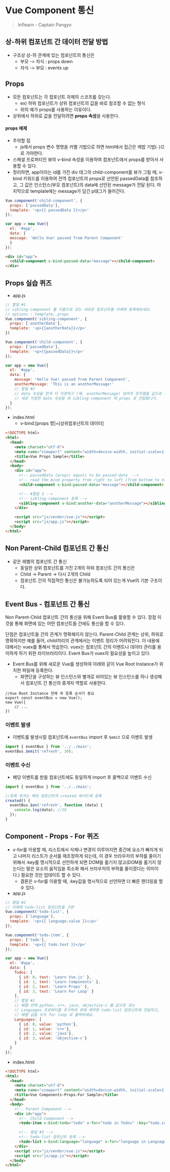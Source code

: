 # Vue Component 통신

> Inflearn - Captain Pangyo

## 상-하위 컴포넌트 간 데이터 전달 방법

* 구조상 상-하 관계에 있는 컴포넌트의 통신은
  * 부모 -> 자식 : props down
  * 자식 -> 부모 : events up

## Props

* 모든 컴포넌트는 각 컴포넌트 자체의 스코프를 갖는다.
  * ex) 하위 컴포넌트가 상위 컴포넌트의 값을 바로 참조할 수 없는 형식
  * 위의 예가 props를 사용하는 이유이다. 
* 상위에서 하위로 값을 전달하려면 **props 속성**을 사용한다.

#### props 예제

* 주의할 점
  * js에서 props 변수 명명을 카멜 기법으로 하면 html에서 접근은 케밥 기법(`-`)으로 가야한다.
* 스페셜 프로퍼티인 뷰의 v-bind 속성을 이용하여 컴포넌트에서 props를 받아서 사용할 수 있다.
* 정리하면, app이라는 id를 가진 div 태그의 child-component를 뷰가 그릴 때, v-bind 키워드를 이용하여 전역 컴포넌트의 props로 선언된 passedData를 참조하고, 그 값은 인스턴스(부모 컴포넌트)의 data에 선언된 message가 전달 된다. 마지막으로 template에는 message가 담긴 p태그가 들어간다.

```js
Vue.component('child-component', {
  props: ['passedData'],
  template: '<p>{{ passedData }}</p>'
});

var app = new Vue({
  el: '#app',
  data: {
  message: 'Hello Vue! passed from Parent Component'
  }
});
```

```html
<div id="app">
  <child-component v-bind:passed-data="message"></child-component>
</div>
```

## Props 실습 퀴즈

* app.js

```js
// 할일 #1
// sibling-component 를 이름으로 갖는 새로운 컴포넌트를 아래에 등록해보세요.
// options : template, props
Vue.component('sibling-component', {
  props: ['anotherData'],
  template: '<p>{{anotherData}}</p>'
})

Vue.component('child-component', {
  props: ['passedData'],
  template: '<p>{{passedData}}</p>'
});

var app = new Vue({
  el: '#app',
  data: {
    message: 'Hello Vue! passed from Parent Component',
    anotherMessage: 'This is an anotherMessage!'
    // 할일 #2
    // data 속성을 한개 더 지정하고 (예, anotherMessage) 임의의 문자열을 값으로 대입해보세요.
    // 새로 지정한 data 속성을 위 sibling-component 에 props 로 전달합니다.
  }
});
```

* index.html
  * v-bind:[props 명]=[상위컴포넌트의 데이터]

```html
<!DOCTYPE html>
<html>
  <head>
    <meta charset="utf-8">
    <meta name="viewport" content="width=device-width, initial-scale=1.0">
    <title>Vue Props Sample</title>
  </head>
  <body>
    <div id="app">
      <!-- passedData (props) equals to be passed-data  -->
      <!-- read the bind property from right to left (from bottom to top in app.js)-->
      <child-component v-bind:passed-data="message"></child-component>

      <!-- #할일 3 -->
      <!-- sibling-component 등록 -->
      <sibling-component v-bind:another-data="anotherMessage"></sibling-component>
    </div>

    <script src="js/vendor/vue.js"></script>
    <script src="js/app.js"></script>
  </body>
</html>
```

## Non Parent-Child 컴포넌트 간 통신

* 같은 레벨의 컴포넌트 간 통신
  * 동일한 상위 컴포넌트를 가진 2개의 하위 컴포넌트 간의 통신은
  * Child -> Parent -> 다시 2개의 Child
  * 컴포넌트 간의 직접적인 통신은 불가능하도록 되어 있는게 Vue의 기본 구조이다.

## Event Bus - 컴포넌트 간 통신

Non Parent-Child 컴포넌트 간의 통신을 위해 Event Bus를 활용할 수 있다. 장점 이것을 통해 화면에 있는 어떤 컴포넌트들 간에도 통신을 할 수 있다.

단점은 컴포넌트들 간의 관계가 명확해지지 않는다. Parent-Child 관계는 상위, 하위로 명확하지만 예를 들어, child끼리의 관계에서는 이벤트 정리가 어려워진다. 이 내용에 대해서는 vuex를 통해서 학습한다. vuex는 컴포넌트 간의 이벤트나 데이터 관리를 용이하게 하기 위한 라이브러리이다. Event Bus가 vuex의 필요성을 높이고 있다.

* Event Bus를 위해 새로운 Vue를 생성하여 아래와 같이 Vue Root Instance가 위치한 파일에 등록한다.
  * 화면단을 구성하는 뷰 인스턴스와 별개로 비어있는 뷰 인스턴스를 하나 생성해서 컴포넌트 간 통신의 중개자 역할로 사용한다.

```vue
//Vue Root Instance 전에 꼭 등록 순서가 중요
export const eventBus = new Vue();
new Vue({
	// ...
})
```

### 이벤트 발생

* 이벤트를 발생시킬 컴포넌트에 `eventBus` import 후 `$emit` 으로 이벤트 발생

```js
import { eventBus } from '../../main';
eventBus.$emit('refresh', 10);
```

### 이벤트 수신

* 해당 이벤트를 받을 컴포넌트에도 동일하게 import 후 콜백으로 이벤트 수신

```js
import { eventBus } from '../../main';

//등록 위치는 해당 컴포넌트의 created 메서드에 등록
created() {
  eventBus.$on('refresh', function (data) {
    console.log(data); //10
  });
}
```

## Component - Props - For 퀴즈

* v-for를 이용할 때, 리스트에서 삭제나 변경이 이루어지면 중간에 요소가 빠지게 되고 나머지 리스트가 순서를 재조정하게 되는데, 이 경우 브라우저의 부하를 줄이기 위해서 :key를 명시적으로 선언하게 되면 DOM을 옮기지 않고(DOM을 옮기지 않는다는 말은 요소의 움직임을 최소화 해서 브라우저의 부하를 줄이겠다는 의미이다.) 필요한 것만 업데이트 할 수 있다.
  * 결론은 v-for를 이용할 때, :key값을 명시적으로 선언하면 더 빠른 랜더링을 할 수 있다.
* app.js

```js
// 할일 #2
// 아래에 todo-list 컴포넌트를 구현
Vue.component('todo-list', {
  props: ['language'],
  template: '<p>{{ language.value }}</p>'
});

Vue.component('todo-item', {
  props: ['todo'],
  template: '<p>{{ todo.text }}</p>'
});

var app = new Vue({
  el: '#app',
  data: {
    Todos: [
      { id: 0, text: 'Learn Vue.js' },
      { id: 1, text: 'Learn Components' },
      { id: 2, text: 'Learn Props' },
      { id: 3, text: 'Learn For Loop' }
    ],
    // 할일 #1
    // 배열 안에 python, c++, java, objective-c 를 값으로 갖는
    // Languages 프로퍼티를 추가하여 위에 제작한 todo-list 컴포넌트에 전달하고,
    // 배열 값을 모두 for loop 로 출력하세요.
    Languages: [
      { id: 0, value: 'python'},
      { id: 1, value: 'c++'},
      { id: 2, value: 'java'},
      { id: 3, value: 'objective-c'}
    ]
  }
});
```

* index.html

```html
<!DOCTYPE html>
<html>
  <head>
    <meta charset="utf-8">
    <meta name="viewport" content="width=device-width, initial-scale=1.0">
    <title>Vue Components-Props-For Sample</title>
  </head>
  <body>
    <!-- Parent Component -->
    <div id="app">
      <!-- Child Component -->
      <todo-item v-bind:todo="todo" v-for="todo in Todos" :key="todo.id"></todo-item>

      <!-- 할일 #3 -->
      <!-- todo-list 컴포넌트 등록 -->
      <todo-list v-bind:language="language" v-for="language in Languages" :key="language.id"></todo-list>
    </div>
    <script src="js/vendor/vue.js"></script>
    <script src="js/app.js"></script>
  </body>
</html>
```

